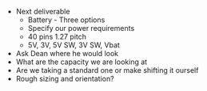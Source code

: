 - Next deliverable
	- Battery - Three options
	- Specify our power requirements
	- 40 pins 1.27 pitch
	- 5V, 3V, 5V SW, 3V SW, Vbat 
- Ask Dean where he would look
- What are the capacity we are looking at
- Are we taking a standard one or make shifting it ourself
- Rough sizing and orientation?